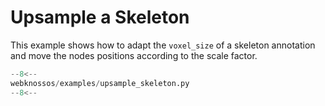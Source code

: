 # Upsample a Skeleton

This example shows how to adapt the `voxel_size` of a skeleton annotation and move the nodes positions according to the scale factor. 

```python
--8<--
webknossos/examples/upsample_skeleton.py
--8<--
```
